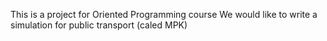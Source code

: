 This is a project for Oriented Programming course 
We would like to write a simulation for public transport (caled MPK)
